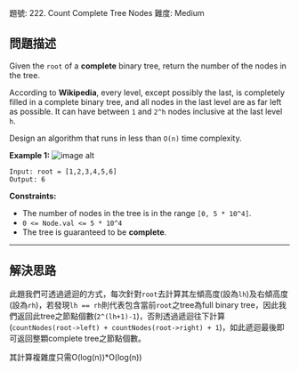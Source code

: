 題號: 222. Count Complete Tree Nodes
難度: Medium

## 問題描述

Given the `root` of a **complete** binary tree, return the number of the nodes in the tree.

According to **Wikipedia**, every level, except possibly the last, is completely filled in a complete binary tree, and all nodes in the last level are as far left as possible. It can have between `1` and `2^h` nodes inclusive at the last level `h`.

Design an algorithm that runs in less than `O(n)` time complexity.

**Example 1:**
![image alt](https://assets.leetcode.com/uploads/2021/01/14/complete.jpg)
```
Input: root = [1,2,3,4,5,6]
Output: 6
```

**Constraints:**

- The number of nodes in the tree is in the range `[0, 5 * 10^4]`.
- `0 <= Node.val <= 5 * 10^4`
- The tree is guaranteed to be **complete**.


---
## 解決思路

此題我們可透過遞迴的方式，每次針對`root`去計算其左傾高度(設為`lh`)及右傾高度(設為`rh`)，若發現`lh == rh`則代表包含當前`root`之tree為full binary tree，因此我們返回此tree之節點個數(`2^(lh+1)-1`)，否則透過遞迴往下計算(`countNodes(root->left) + countNodes(root->right) + 1`)，如此遞迴最後即可返回整顆complete tree之節點個數。

其計算複雜度只需O(log(n))*O(log(n))

